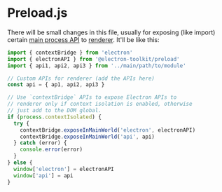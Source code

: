 # Preload.js

There will be small changes in this file, usually for exposing (like import) certain [main process API](../main) to [renderer](../renderer). It'll be like this:

```ts
import { contextBridge } from 'electron'
import { electronAPI } from '@electron-toolkit/preload'
import { api1, api2, api3 } from '../main/path/to/module'

// Custom APIs for renderer (add the APIs here)
const api = { ap1, api2, api3 }

// Use `contextBridge` APIs to expose Electron APIs to
// renderer only if context isolation is enabled, otherwise
// just add to the DOM global.
if (process.contextIsolated) {
  try {
    contextBridge.exposeInMainWorld('electron', electronAPI)
    contextBridge.exposeInMainWorld('api', api)
  } catch (error) {
    console.error(error)
  }
} else {
  window['electron'] = electronAPI
  window['api'] = api
}

```
